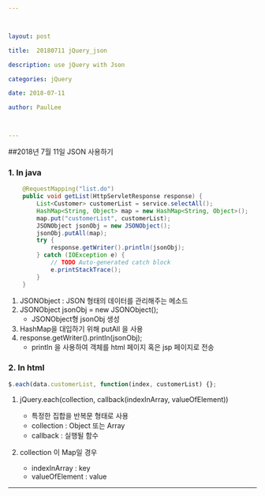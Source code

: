```yaml
---



layout: post

title:  20180711 jQuery_json

description: use jQuery with Json

categories: jQuery

date: 2018-07-11

author: PaulLee



---
```




##2018년 7월 11일 JSON 사용하기



### 1. In java

```java
	@RequestMapping("list.do")
	public void getList(HttpServletResponse response) {
		List<Customer> customerList = service.selectAll();
		HashMap<String, Object> map = new HashMap<String, Object>();
		map.put("customerList", customerList);
		JSONObject jsonObj = new JSONObject();
		jsonObj.putAll(map);
		try {
			response.getWriter().println(jsonObj);
		} catch (IOException e) {
			// TODO Auto-generated catch block
			e.printStackTrace();
		}
	}
```

1. JSONObject : JSON 형태의 데이터를 관리해주는 메소드
2. JSONObject jsonObj = new JSONObject();
	- JSONObject형 jsonObj 생성
3. HashMap을 대입하기 위해 putAll 을 사용
4. response.getWriter().println(jsonObj);
	- println 을 사용하여 객체를 html 페이지 혹은 jsp 페이지로 전송


### 2. In html

```javascript
$.each(data.customerList, function(index, customerList) {};
```

1. jQuery.each(collection, callback(indexInArray, valueOfElement))
	- 특정한 집합을 반복문 형태로 사용
	- collection : Object 또는 Array
	- callback : 실행될 함수

2. collection 이 Map일 경우
	- indexInArray : key
	- valueOfElement : value

***
